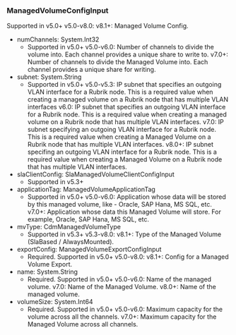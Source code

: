 ### ManagedVolumeConfigInput
Supported in v5.0+
  v5.0-v8.0: 
  v8.1+: Managed Volume Config.

- numChannels: System.Int32
  - Supported in v5.0+
      v5.0-v6.0: Number of channels to divide the volume into. Each channel provides a unique share to write to.
      v7.0+: Number of channels to divide the Managed Volume into. Each channel provides a unique share for writing.
- subnet: System.String
  - Supported in v5.0+
      v5.0-v5.3: IP subnet that specifies an outgoing VLAN interface for a Rubrik node. This is a required value when creating a managed volume on a Rubrik node that has multiple VLAN interfaces
      v6.0: IP subnet that specifies an outgoing VLAN interface for a Rubrik node. This is a required value when creating a managed volume on a Rubrik node that has multiple VLAN interfaces.
      v7.0: IP subnet specifying an outgoing VLAN interface for a Rubrik node. This is a required value when creating a Managed Volume on a Rubrik node that has multiple VLAN interfaces.
      v8.0+: IP subnet specifing an outgoing VLAN interface for a Rubrik node. This is a required value when creating a Managed Volume on a Rubrik node that has multiple VLAN interfaces.
- slaClientConfig: SlaManagedVolumeClientConfigInput
  - Supported in v5.3+
- applicationTag: ManagedVolumeApplicationTag
  - Supported in v5.0+
      v5.0-v6.0: Application whose data will be stored by this managed volume, like - Oracle, SAP Hana, MS SQL, etc.
      v7.0+: Application whose data this Managed Volume will store. For example, Oracle, SAP Hana, MS SQL, etc.
- mvType: CdmManagedVolumeType
  - Supported in v5.3+
      v5.3-v8.0: 
      v8.1+: Type of the Managed Volume (SlaBased / AlwaysMounted).
- exportConfig: ManagedVolumeExportConfigInput
  - Required. Supported in v5.0+
      v5.0-v8.0: 
      v8.1+: Config for a Managed Volume Export.
- name: System.String
  - Required. Supported in v5.0+
      v5.0-v6.0: Name of the managed volume.
      v7.0: Name of the Managed Volume.
      v8.0+: Name of the managed volume.
- volumeSize: System.Int64
  - Required. Supported in v5.0+
      v5.0-v6.0: Maximum capacity for the volume across all the channels.
      v7.0+: Maximum capacity for the Managed Volume across all channels.
